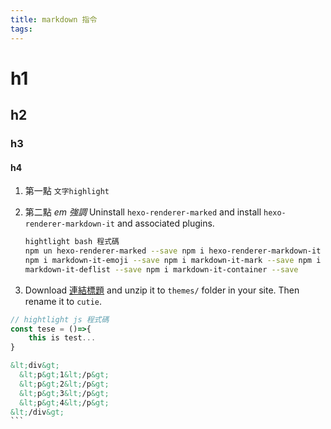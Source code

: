 ```yaml
---
title: markdown 指令
tags:
---
```


# h1

## h2

### h3

#### h4

1.  第一點
    `文字highlight`

2.  第二點 _em 強調_ Uninstall `hexo-renderer-marked` and install `hexo-renderer-markdown-it` and associated plugins.

    ```bash
    hightlight bash 程式碼
    npm un hexo-renderer-marked --save npm i hexo-renderer-markdown-it --save
    npm i markdown-it-emoji --save npm i markdown-it-mark --save npm i
    markdown-it-deflist --save npm i markdown-it-container --save
    ```

3.  Download [連結標題](https://github.com/qutang/hexo-theme-cutie/releases/latest) and unzip it to `themes/` folder in your site. Then rename it to `cutie`.

```js
// hightlight js 程式碼
const tese = ()=>{
    this is test...
}
```

````HTML
&lt;div&gt;
  &lt;p&gt;1&lt;/p&gt;
  &lt;p&gt;2&lt;/p&gt;
  &lt;p&gt;3&lt;/p&gt;
  &lt;p&gt;4&lt;/p&gt;
&lt;/div&gt;
```
````
